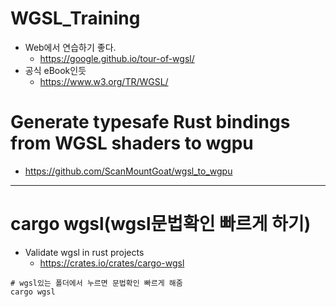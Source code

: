 # WGSL_Training
- Web에서 연습하기 좋다.
  - https://google.github.io/tour-of-wgsl/
- 공식 eBook인듯
  - https://www.w3.org/TR/WGSL/

# Generate typesafe Rust bindings from WGSL shaders to wgpu 
- https://github.com/ScanMountGoat/wgsl_to_wgpu

<hr />

# cargo wgsl(wgsl문법확인 빠르게 하기)
- Validate wgsl in rust projects
  - https://crates.io/crates/cargo-wgsl

```
# wgsl있는 폴더에서 누르면 문법확인 빠르게 해줌
cargo wgsl
```
